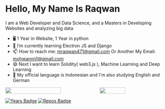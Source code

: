 # Hello, My Name Is Raqwan

I am a Web Developer and Data Science, and a Masters in Developing Websites and analyzing big data

- 🖥 1 Year in Website, 1 Year in python
- 📱 I’m currently learning Electron JS and Django
- 📫 How to reach me: mraqwan471@gmail.com Or Another My Email: mohwannn1@gmail.com
- 😄 Next I want to learn Solidity( web3.js ), Machine Learning and Deep Learning
- 💬 My official language is Indonesian and I'm also studying English and German

<p style="display:flex">

 <img src="https://github-readme-stats.vercel.app/api?username=Rqwannn&show_icons=true&theme=tokyonight&bg_color=ffffff" width="59%">

  <img src="https://github-readme-stats.vercel.app/api/top-langs/?username=Rqwannn&theme=tokyonight&hide_langs_below=1&layout=compact&bg_color=ffffff" width="40%">

 </p>

[![Years Badge](https://badges.pufler.dev/years/Rqwannn)](https://badges.pufler.dev)
[![Repos Badge](https://badges.pufler.dev/repos/Rqwannn)](https://badges.pufler.dev)
